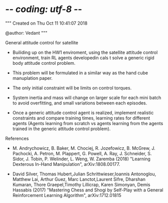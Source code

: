 # -*- coding: utf-8 -*-
"""
Created on Thu Oct 11 10:41:07 2018

@author: Vedant
"""

General attitude control for satellite

- Builiding up on the HW1 enviroment, using the satellite attitude control environment, train RL agents developedin cals t solve a generic rigid body attitude control problem.

- This problem will be formulated in a similar way as the hand cube manuplation paper.

- The only initial constraint will be limits on control torques.

- System inertia and mass will change on larger scale for each mini batch to avoid overfitting, and small variations between each episodes.

- Once a generic attitude control agent is realized, implement realistic constraints and compare training times, learning rates for different agents (Agents learning from scratch vs agents learning from the agents trained in the generic attitude control problem).

References

- M. Andrychowicz, B. Baker, M. Chociej, R. Jozefowicz, B. McGrew, J. Pachocki, A. Petron, M. Plappert, G. Powell, A. Ray, J. Schneider, S. Sidor, J. Tobin, P. Welinder, L. Weng, W. Zaremba (2018) "Learning Dexterous In-Hand Manipulation", arXiv:1808.00177.

- David Silver, Thomas Hubert,Julian Schrittwieser,Ioannis Antonoglou, Matthew Lai, Arthur Guez, Marc Lanctot,Laurent Sifre, Dharshan Kumaran, Thore Graepel,Timothy Lillicrap, Karen Simonyan, Demis Hassabis (2017) "Mastering Chess and Shogi by Self-Play with a General Reinforcement Learning Algorithm", arXiv:1712.01815

 